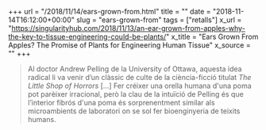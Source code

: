 +++
url = "/2018/11/14/ears-grown-from.html"
title = ""
date = "2018-11-14T16:12:00+00:00"
slug = "ears-grown-from"
tags = ["retalls"]
x_url = "https://singularityhub.com/2018/11/13/an-ear-grown-from-apples-why-the-key-to-tissue-engineering-could-be-plants/"
x_title = "Ears Grown From Apples? The Promise of Plants for Engineering Human Tissue"
x_source = ""
+++


> Al doctor Andrew Pelling de la University of Ottawa, aquesta idea radical li va venir d’un clàssic de culte de la ciència-ficció titulat *The Little Shop of Horrors* […] Fer créixer una orella humana d'una poma pot parèixer irracional, però la clau de la intuïció de Pelling és que l’interior fibrós d'una poma és sorprenentment similar als microambients de laboratori on se sol fer bioenginyeria de teixits humans.
